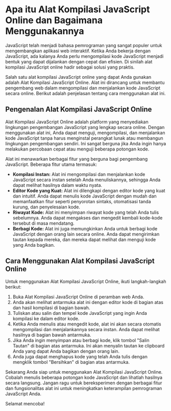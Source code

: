 Apa itu Alat Kompilasi JavaScript Online dan Bagaimana Menggunakannya
=====================================================================

JavaScript telah menjadi bahasa pemrograman yang sangat populer untuk mengembangkan aplikasi web interaktif. Ketika Anda bekerja dengan JavaScript, ada kalanya Anda perlu mengompilasi kode JavaScript menjadi bentuk yang dapat dijalankan dengan cepat dan efisien. Di sinilah alat kompilasi JavaScript online hadir sebagai solusi yang praktis.

Salah satu alat kompilasi JavaScript online yang dapat Anda gunakan adalah Alat Kompilasi JavaScript Online. Alat ini dirancang untuk membantu pengembang web dalam mengompilasi dan menjalankan kode JavaScript secara online. Berikut adalah penjelasan tentang cara menggunakan alat ini.

Pengenalan Alat Kompilasi JavaScript Online
-------------------------------------------

Alat Kompilasi JavaScript Online adalah platform yang menyediakan lingkungan pengembangan JavaScript yang lengkap secara online. Dengan menggunakan alat ini, Anda dapat menguji, mengompilasi, dan menjalankan kode JavaScript tanpa harus menginstal perangkat lunak atau membangun lingkungan pengembangan sendiri. Ini sangat berguna jika Anda ingin hanya melakukan percobaan cepat atau menguji beberapa potongan kode.

Alat ini menawarkan berbagai fitur yang berguna bagi pengembang JavaScript. Beberapa fitur utama termasuk:

- **Kompilasi Instan:** Alat ini mengompilasi dan menjalankan kode JavaScript secara instan setelah Anda menuliskannya, sehingga Anda dapat melihat hasilnya dalam waktu nyata.
- **Editor Kode yang Kuat:** Alat ini dilengkapi dengan editor kode yang kuat dan intuitif. Anda dapat menulis kode JavaScript dengan mudah dan memanfaatkan fitur seperti penyorotan sintaks, otomatisasi tanda kurung, dan penyelesaian kode.
- **Riwayat Kode:** Alat ini menyimpan riwayat kode yang telah Anda tulis sebelumnya. Anda dapat mengakses dan mengedit kembali kode-kode tersebut di masa mendatang.
- **Berbagi Kode:** Alat ini juga memungkinkan Anda untuk berbagi kode JavaScript dengan orang lain secara online. Anda dapat mengirimkan tautan kepada mereka, dan mereka dapat melihat dan menguji kode yang Anda bagikan.

Cara Menggunakan Alat Kompilasi JavaScript Online
-------------------------------------------------

Untuk menggunakan Alat Kompilasi JavaScript Online, ikuti langkah-langkah berikut:

1. Buka Alat Kompilasi JavaScript Online di peramban web Anda.
2. Anda akan melihat antarmuka alat ini dengan editor kode di bagian atas dan hasil kompilasi di bagian bawah.
3. Tuliskan atau salin dan tempel kode JavaScript yang ingin Anda kompilasi ke dalam editor kode.
4. Ketika Anda menulis atau mengedit kode, alat ini akan secara otomatis mengompilasi dan menjalankannya secara instan. Anda dapat melihat hasilnya di bagian bawah antarmuka.
5. Jika Anda ingin menyimpan atau berbagi kode, klik tombol "Salin Tautan" di bagian atas antarmuka. Ini akan menyalin tautan ke clipboard Anda yang dapat Anda bagikan dengan orang lain.
6. Anda juga dapat menghapus kode yang telah Anda tulis dengan mengklik tombol "Bersihkan" di bagian atas antarmuka.

Sekarang Anda siap untuk menggunakan Alat Kompilasi JavaScript Online. Cobalah menulis beberapa potongan kode JavaScript dan lihatlah hasilnya secara langsung. Jangan ragu untuk bereksperimen dengan berbagai fitur dan fungsionalitas alat ini untuk meningkatkan keterampilan pemrograman JavaScript Anda.

Selamat mencoba!